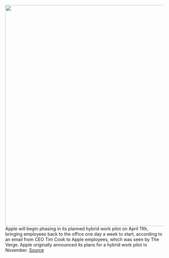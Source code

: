 <img src='https://cdn.vox-cdn.com/thumbor/73ApBTxCRjYEuuMqxSg3mbWi574=/0x0:2040x1360/1200x800/filters:focal(857x517:1183x843)/cdn.vox-cdn.com/uploads/chorus_image/image/70579338/acstro_190902_apple_event_0005.0.0.jpg' width='700px' /><br/>
Apple will begin phasing in its planned hybrid work pilot on April 11th, bringing employees back to the office one day a week to start, according to an email from CEO Tim Cook to Apple employees, which was seen by The Verge. Apple originally announced its plans for a hybrid work pilot in November.
<a href='https://www.theverge.com/2022/3/4/22961592/apple-april-11-return-office-corporate-pandemic-tim-cook'> Source <a/>